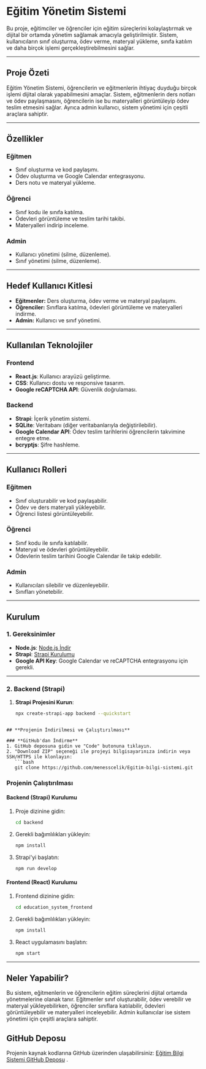 # Eğitim Yönetim Sistemi

Bu proje, eğitimciler ve öğrenciler için eğitim süreçlerini kolaylaştırmak ve dijital bir ortamda yönetim sağlamak amacıyla geliştirilmiştir. Sistem, kullanıcıların sınıf oluşturma, ödev verme, materyal yükleme, sınıfa katılım ve daha birçok işlemi gerçekleştirebilmesini sağlar.

---

## **Proje Özeti**

Eğitim Yönetim Sistemi, öğrencilerin ve eğitmenlerin ihtiyaç duyduğu birçok işlemi dijital olarak yapabilmesini amaçlar. Sistem, eğitmenlerin ders notları ve ödev paylaşmasını, öğrencilerin ise bu materyalleri görüntüleyip ödev teslim etmesini sağlar. Ayrıca admin kullanıcı, sistem yönetimi için çeşitli araçlara sahiptir.

---

## **Özellikler**

### **Eğitmen**
- Sınıf oluşturma ve kod paylaşımı.
- Ödev oluşturma ve Google Calendar entegrasyonu.
- Ders notu ve materyal yükleme.

### **Öğrenci**
- Sınıf kodu ile sınıfa katılma.
- Ödevleri görüntüleme ve teslim tarihi takibi.
- Materyalleri indirip inceleme.

### **Admin**
- Kullanıcı yönetimi (silme, düzenleme).
- Sınıf yönetimi (silme, düzenleme).

---

## **Hedef Kullanıcı Kitlesi**
- **Eğitmenler:** Ders oluşturma, ödev verme ve materyal paylaşımı.
- **Öğrenciler:** Sınıflara katılma, ödevleri görüntüleme ve materyalleri indirme.
- **Admin:** Kullanıcı ve sınıf yönetimi.

---

## **Kullanılan Teknolojiler**

### **Frontend**
- **React.js**: Kullanıcı arayüzü geliştirme.
- **CSS**: Kullanıcı dostu ve responsive tasarım.
- **Google reCAPTCHA API**: Güvenlik doğrulaması.

### **Backend**
- **Strapi**: İçerik yönetim sistemi.
- **SQLite**: Veritabanı (diğer veritabanlarıyla değiştirilebilir).
- **Google Calendar API**: Ödev teslim tarihlerini öğrencilerin takvimine entegre etme.
- **bcryptjs**: Şifre hashleme.

---

## **Kullanıcı Rolleri**

### **Eğitmen**
- Sınıf oluşturabilir ve kod paylaşabilir.
- Ödev ve ders materyali yükleyebilir.
- Öğrenci listesi görüntüleyebilir.

### **Öğrenci**
- Sınıf kodu ile sınıfa katılabilir.
- Materyal ve ödevleri görüntüleyebilir.
- Ödevlerin teslim tarihini Google Calendar ile takip edebilir.

### **Admin**
- Kullanıcıları silebilir ve düzenleyebilir.
- Sınıfları yönetebilir.

---

## **Kurulum**

### **1. Gereksinimler**
- **Node.js**: [Node.js İndir](https://nodejs.org/)
- **Strapi**: [Strapi Kurulumu](https://strapi.io/)
- **Google API Key**: Google Calendar ve reCAPTCHA entegrasyonu için gerekli.

---

### **2. Backend (Strapi)**
1. **Strapi Projesini Kurun**:
   ```bash
   npx create-strapi-app backend --quickstart

```

## **Projenin İndirilmesi ve Çalıştırılması**

### **GitHub'dan İndirme**
1. GitHub deposuna gidin ve "Code" butonuna tıklayın.
2. "Download ZIP" seçeneği ile projeyi bilgisayarınıza indirin veya SSH/HTTPS ile klonlayın:
   ```bash
   git clone https://github.com/menesscelik/Egitim-bilgi-sistemi.git
   ```

### **Projenin Çalıştırılması**

#### **Backend (Strapi) Kurulumu**
1. Proje dizinine gidin:
   ```bash
   cd backend
   ```
2. Gerekli bağımlılıkları yükleyin:
   ```bash
   npm install
   ```
3. Strapi'yi başlatın:
   ```bash
   npm run develop
   ```

#### **Frontend (React) Kurulumu**
1. Frontend dizinine gidin:
   ```bash
   cd education_system_frontend
   ```
2. Gerekli bağımlılıkları yükleyin:
   ```bash
   npm install
   ```
3. React uygulamasını başlatın:
   ```bash
   npm start
   ```

---

## **Neler Yapabilir?**

Bu sistem, eğitmenlerin ve öğrencilerin eğitim süreçlerini dijital ortamda yönetmelerine olanak tanır. Eğitmenler sınıf oluşturabilir, ödev verebilir ve materyal yükleyebilirken, öğrenciler sınıflara katılabilir, ödevleri görüntüleyebilir ve materyalleri inceleyebilir. Admin kullanıcılar ise sistem yönetimi için çeşitli araçlara sahiptir.

## **GitHub Deposu**

Projenin kaynak kodlarına GitHub üzerinden ulaşabilirsiniz: [Eğitim Bilgi Sistemi GitHub Deposu](https://github.com/menesscelik/Egitim-bilgi-sistemi.git) .
